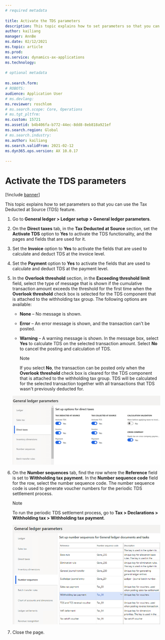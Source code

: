 ```yaml
---
# required metadata

title: Activate the TDS parameters
description: This topic explains how to set parameters so that you can use the Tax Deducted at Source (TDS) feature.
author: kailiang
manager: AnnBe
ms.date: 02/12/2021
ms.topic: article
ms.prod: 
ms.service: dynamics-ax-applications
ms.technology: 

# optional metadata

ms.search.form: 
# ROBOTS: 
audience: Application User
# ms.devlang: 
ms.reviewer: roschlom
# ms.search.scope: Core, Operations
# ms.tgt_pltfrm: 
ms.custom: 15721
ms.assetid: b4b406fa-b772-44ec-8dd8-8eb818a921ef
ms.search.region: Global
# ms.search.industry: 
ms.author: kailiang
ms.search.validFrom: 2021-02-12
ms.dyn365.ops.version: AX 10.0.17

---
```

# Activate the TDS parameters

[!include [banner](../includes/banner.md)]

This topic explains how to set parameters so that you can use the Tax Deducted at Source (TDS) feature.

1. Go to **General ledger \> Ledger setup \> General ledger parameters**.
2. On the **Direct taxes** tab, in the **Tax Deducted at Source** section, set the **Activate TDS** option to **Yes** to activate the TDS functionality, and the pages and fields that are used for it.
3. Set the **Invoice** option to **Yes** to activate the fields that are used to calculate and deduct TDS at the invoice level.
4. Set the **Payment** option to **Yes** to activate the fields that are used to calculate and deduct TDS at the payment level.
5. In the **Overlook threshold** section, in the **Exceeding threshold limit** field, select the type of message that is shown if the cumulative transaction amount exceeds the threshold for the first time when the **Overlook threshold** check box is selected for the TDS component that is attached to the withholding tax group. The following options are available:

    - **None** – No message is shown.
    - **Error** – An error message is shown, and the transaction can't be posted.
    - **Warning** – A warning message is shown. In the message box, select **Yes** to calculate TDS on the selected transaction amount. Select **No** to cancel the posting and calculation of TDS.

        > [!NOTE]
        > If you select **No**, the transaction can be posted only when the **Overlook threshold** check box is cleared for the TDS component that is attached to the withholding tax group. TDS will be calculated for the selected transaction together with all transactions that TDS wasn't previously deducted for.

    [![Direct taxes tab](./media/apac-ind-TDS-1.png)](./media/apac-ind-TDS-1.png)

6. On the **Number sequences** tab, find the row where the **Reference** field is set to **Withholding tax payment**. In the **Number sequence code** field for the row, select the number sequence code. The number sequence code is used to generate voucher numbers for the periodic TDS settlement process.

    > [!NOTE]
    > To run the periodic TDS settlement process, go to **Tax \> Declarations \> Withholding tax \> Withholding tax payment**.

    [![Number sequences tab](./media/apac-ind-TDS-2.png)](./media/apac-ind-TDS-2.png)

7. Close the page.
